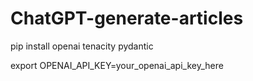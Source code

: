 # ChatGPT-generate-articles

pip install openai tenacity pydantic

export OPENAI_API_KEY=your_openai_api_key_here
